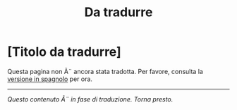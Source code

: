 ﻿---
title: [Da tradurre]
---

<!-- TODO: translation missing - Italian version -->

# [Titolo da tradurre]

Questa pagina non Ã¨ ancora stata tradotta. Per favore, consulta la [versione in spagnolo](/es/mitos-generales-7) per ora.

---

*Questo contenuto Ã¨ in fase di traduzione. Torna presto.*
